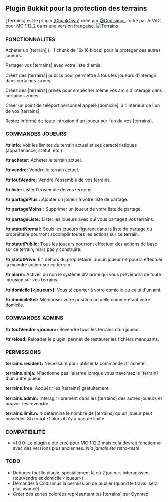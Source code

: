 ## Plugin Bukkit pour la protection des terrains
[Terrains] est le plugin [[ChunkOwn]](https://dev.bukkit.org/projects/chunkown) créé par [@Codisimus](https://github.com/Codisimus) forké par ArVdC pour MC 1.12.2 dans une version française.
![Terrains](https://media-elerium.cursecdn.com/avatars/72/496/636163394454471337.png "Codisimus ChunkOwn")

### FONCTIONNALITES
Acheter un [terrain] (= 1 chunk de 16x16 blocs) pour le protéger des autres joueurs.

Partager vos [terrains] avec votre liste d'amis.

Créez des [terrains] publics pour permettre à tous les joueurs d'interagir dans certaines zones.

Créez des [terrains] privés pour empécher même vos amis d'interagir dans certaines zones.

Créer un point de téléport personnel appelé [domicile], à l'intérieur de l'un de vos [terrains].

Restez informé de toute intrusion d'un joueur sur l'un de vos [terrains].


### COMMANDES JOUEURS
**/tr info:** Voir les limites du terrain actuel et ses caractéristiques (appartenance, statut, etc.)

**/tr acheter:** Acheter le terrain actuel.

**/tr vendre:** Vendre le terrain actuel.

**/tr toutVendre:** Vendre l'ensemble de vos terrains.

**/tr liste:** Lister l'ensemble de vos terrains.

**/tr partagePlus <joueur>:** Ajouter un joueur à votre liste de partage.

**/tr partageMoins <joueur>:** Supprimer un joueur de votre liste de partage.

**/tr partageListe:** Lister les joueurs avec qui vous partagez vos terrains.

**/tr statutNormal:** Seuls les joueurs figurant dans la liste de partage du propriétaire pourront accomplir toutes les actions sur ce terrain.

**/tr statutPublic:** Tous les joueurs pourront effectuer des actions de base sur ce terrain, mais pas y construire.

**/tr statutPrive:** En dehors du propriétaire, aucun joueur ne pourra effectuer la moindre action sur ce terrain.

**/tr alarm:** Activer ou non le système d'alarme qui vous préviendra de toute intrusion sur vos terrains.

**/tr domicile \[\<joueur>]:** Vous téléporter à votre domicile ou celui d'un ami.

**/tr domicileSet:** Mémoriser votre position actuelle comme étant votre domicile.


### COMMANDES ADMINS
**/tr toutVendre \<joueur>:** Revendre tous les terrains d'un joueur.

**/tr reload:** Reloader le plugin, permet de restaurer les fichiers manquants.


### PERMISSIONS
**terrains.resident:** Nécessaire pour utiliser la commande /tr acheter.

**terrains.ninja:** N'actionne pas l'alarme lorsque vous traversez le [terrain] d'un autre joueur.

**terrains.free:** Acquérir les [terrains] gratuitement.

**terrains.admin:** Interagir librement dans les [terrains] des autres joueurs et pouvoir les revendre.

**terrains.limit.n:** _n_ détermine le nombre de [terrains] qu'un joueur peut posséder. Si _n_ vaut -1 alors il n'y a pas de limite.


### COMPATIBILITE
* v1.0.0: Le plugin a été créé pour MC 1.12.2 mais cela devrait fonctionner avec des versions plus anciennes. _N'a jamais été retro-testé_


### TODO
* Debuger tout le plugin, spécialement là où 2 joueurs interagissent (toutVendre et domicile \<joueur>)
* Demander à Codisimus la permission de publier (quand le travail sera plus avancé)
* Créer des zones colorées représentant les [terrains] sur Dynmap.

